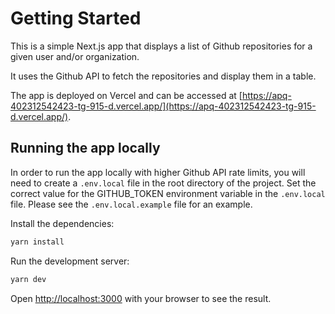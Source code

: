 # Getting Started

This is a simple Next.js app that displays a list of Github repositories for a given user and/or organization.

It uses the Github API to fetch the repositories and display them in a table.

The app is deployed on Vercel and can be accessed at [https://apq-402312542423-tg-915-d.vercel.app/](https://apq-402312542423-tg-915-d.vercel.app/).

## Running the app locally
 
In order to run the app locally with higher Github API rate limits, 
you will need to create a `.env.local` file in the root directory of the project.
Set the correct value for the GITHUB_TOKEN environment variable in the `.env.local` file. 
Please see the `.env.local.example` file for an example.

Install the dependencies:

```bash
yarn install
```

Run the development server:

```bash
yarn dev
```

Open [http://localhost:3000](http://localhost:3000) with your browser to see the result.
